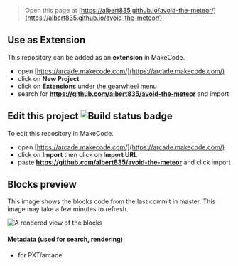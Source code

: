  


> Open this page at [https://albert835.github.io/avoid-the-meteor/](https://albert835.github.io/avoid-the-meteor/)

## Use as Extension

This repository can be added as an **extension** in MakeCode.

* open [https://arcade.makecode.com/](https://arcade.makecode.com/)
* click on **New Project**
* click on **Extensions** under the gearwheel menu
* search for **https://github.com/albert835/avoid-the-meteor** and import

## Edit this project ![Build status badge](https://github.com/albert835/avoid-the-meteor/workflows/MakeCode/badge.svg)

To edit this repository in MakeCode.

* open [https://arcade.makecode.com/](https://arcade.makecode.com/)
* click on **Import** then click on **Import URL**
* paste **https://github.com/albert835/avoid-the-meteor** and click import

## Blocks preview

This image shows the blocks code from the last commit in master.
This image may take a few minutes to refresh.

![A rendered view of the blocks](https://github.com/albert835/avoid-the-meteor/raw/master/.github/makecode/blocks.png)

#### Metadata (used for search, rendering)

* for PXT/arcade
<script src="https://makecode.com/gh-pages-embed.js"></script><script>makeCodeRender("{{ site.makecode.home_url }}", "{{ site.github.owner_name }}/{{ site.github.repository_name }}");</script>
